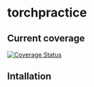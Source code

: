 # torchpractice

## Current coverage
[![Coverage Status](https://coveralls.io/repos/github/3like3beer/torchpractice/badge.svg?branch=master)](https://coveralls.io/github/3like3beer/torchpractice?branch=master)

## Intallation
